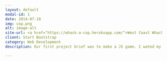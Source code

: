 ```yaml
---
layout: default
modal-id: 1
date: 2014-07-18
img: cop.png
alt: image-alt
site-url: <a href="https://whack-a-cop.herokuapp.com/">West Coast Whack a Cop</a>
client: Start Bootstrap
category: Web Development
description: Our first project brief was to make a JS game. I wated my game to be comical and tongue-in-cheek so I played on my love of old-school West Coast Hip hop and just had fun with it.

---
```

